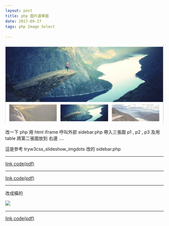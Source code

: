 ```yaml
---
layout: post
title: php 圖片選單圖
date: 2017-09-27
tags: php Image Select

---
```


<img src="/images/posts/php_image/1.png">

改一下 php  用 html iframe 呼叫外部 sidebar.php 帶入三張圖 p1 , p2 , p3 及用 table 將第二張圖放到 右邊 ....

這是參考 tryw3css_slideshow_imgdots 改的 sidebar.php

---
[link code(pdf)](https://www.echochio.nctu.me/images/posts/php_image/p1.pdf)

---
[link code(pdf)](https://www.echochio.nctu.me/images/posts/php_image/p2.pdf)

---

改成橫的

<img src="https://echochio-tw.github.io/images/posts/php_image/2.png">

---
[link code(pdf)](https://www.echochio.nctu.me/images/posts/php_image/p3.pdf)
